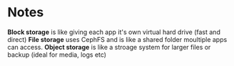 # Notes
**Block storage** is like giving each app it's own virtual hard drive (fast and direct)
**File storage** uses CephFS and is like a shared folder moultiple apps can access.
**Object storage** is like a stroage system for larger files or backup (ideal for media, logs etc)